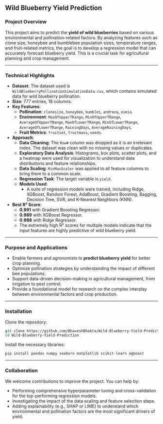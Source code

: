 ## Wild Blueberry Yield Prediction

### Project Overview

This project aims to predict the **yield of wild blueberries** based on various environmental and pollination-related factors. By analyzing features such as clone size, honeybee and bumblebee population sizes, temperature ranges, and fruit-related metrics, the goal is to develop a regression model that can accurately forecast blueberry yield. This is a crucial task for agricultural planning and crop management.

-----

### Technical Highlights

  * **Dataset**: The dataset used is `WildBlueberryPollinationSimulationData.csv`, which contains simulated data for wild blueberry pollination.
  * **Size**: 777 entries, 18 columns.
  * **Key Features**:
      * **Pollination**: `clonesize`, `honeybee`, `bumbles`, `andrena`, `osmia`.
      * **Environment**: `MaxOfUpperTRange`, `MinOfUpperTRange`, `AverageOfUpperTRange`, `MaxOfLowerTRange`, `MinOfLowerTRange`, `AverageOfLowerTRange`, `RainingDays`, `AverageRainingDays`.
      * **Fruit Metrics**: `fruitset`, `fruitmass`, `seeds`.
  * **Approach**:
      * **Data Cleaning**: The `Row#` column was dropped as it is an irrelevant index. The dataset was clean with no missing values or duplicates.
      * **Exploratory Data Analysis**: Histograms, box plots, scatter plots, and a heatmap were used for visualization to understand data distributions and feature relationships.
      * **Data Scaling**: `MinMaxScaler` was applied to all feature columns to bring them to a common scale.
      * **Regression Task**: The target variable is `yield`.
      * **Models Used**:
          * A suite of regression models were trained, including Ridge, XGBoost, Random Forest, AdaBoost, Gradient Boosting, Bagging, Decision Tree, SVR, and K-Nearest Neighbors (KNN).
  * **Best R² Score**:
      * **0.991** with Gradient Boosting Regressor.
      * **0.989** with XGBoost Regressor.
      * **0.988** with Ridge Regressor.
      * The extremely high R² scores for multiple models indicate that the input features are highly predictive of wild blueberry yield.

-----

### Purpose and Applications

  * Enable farmers and agronomists to **predict blueberry yield** for better crop planning.
  * Optimize pollination strategies by understanding the impact of different bee populations.
  * Support data-driven decision-making in agricultural management, from irrigation to pest control.
  * Provide a foundational model for research on the complex interplay between environmental factors and crop production.

-----

### Installation

Clone the repository:

```bash
git clone https://github.com/BhaveshBhakta/Wild-Blueberry-Yield-Prediction.git
cd Wild-Blueberry-Yield-Prediction
```

Install the necessary libraries:

```bash
pip install pandas numpy seaborn matplotlib scikit-learn xgboost
```

-----

### Collaboration

We welcome contributions to improve the project. You can help by:

  * Performing comprehensive hyperparameter tuning and cross-validation for the top-performing regression models.
  * Investigating the impact of the data scaling and feature selection steps.
  * Adding explainability (e.g., SHAP or LIME) to understand which environmental and pollination factors are the most significant drivers of yield.
